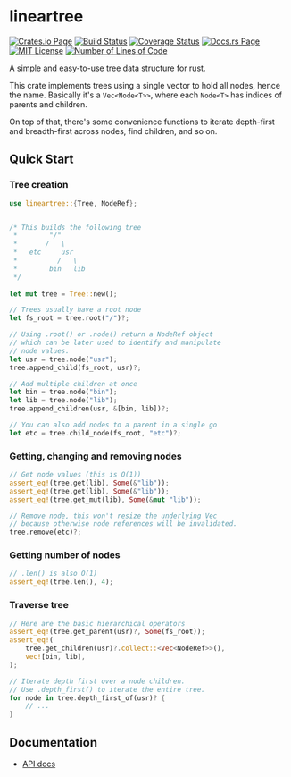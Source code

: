 # lineartree

[![Crates.io Page](https://img.shields.io/crates/v/lineartree.svg)](https://crates.io/crates/lineartree)
[![Build Status](https://api.travis-ci.com/frapa/lineartree.svg)](https://crates.io/crates/lineartree)
[![Coverage Status](https://coveralls.io/repos/github/frapa/lineartree/badge.svg?branch=main)](https://coveralls.io/github/frapa/lineartree?branch=main)
[![Docs.rs Page](https://docs.rs/lineartree/badge.svg)](https://docs.rs/lineartree/0.1.0/lineartree)
[![MIT License](https://img.shields.io/badge/License-MIT-green.svg)](https://mit-license.org/)
[![Number of Lines of Code](https://tokei.rs/b1/github/frapa/lineartree)](https://github.com/frapa/lineartree)

A simple and easy-to-use tree data structure for rust.

This crate implements trees using a single vector to hold all nodes, hence the name.
Basically it's a `Vec<Node<T>>`, where each `Node<T>` has indices of parents and children.

On top of that, there's some convenience functions to iterate depth-first and breadth-first
across nodes, find children, and so on.

## Quick Start

### Tree creation

```rust
use lineartree::{Tree, NodeRef};


/* This builds the following tree
 *        "/"
 *       /   \
 *   etc     usr
 *          /   \
 *        bin   lib
 */
 
let mut tree = Tree::new();

// Trees usually have a root node
let fs_root = tree.root("/")?;

// Using .root() or .node() return a NodeRef object
// which can be later used to identify and manipulate
// node values.
let usr = tree.node("usr");
tree.append_child(fs_root, usr)?;

// Add multiple children at once
let bin = tree.node("bin");
let lib = tree.node("lib");
tree.append_children(usr, &[bin, lib])?;

// You can also add nodes to a parent in a single go
let etc = tree.child_node(fs_root, "etc")?;
```

### Getting, changing and removing nodes

```rust
// Get node values (this is O(1))
assert_eq!(tree.get(lib), Some(&"lib"));
assert_eq!(tree.get(lib), Some(&"lib"));
assert_eq!(tree.get_mut(lib), Some(&mut "lib"));

// Remove node, this won't resize the underlying Vec
// because otherwise node references will be invalidated.
tree.remove(etc)?;
```

### Getting number of nodes

```rust
// .len() is also O(1)
assert_eq!(tree.len(), 4);
```

### Traverse tree
    
```rust
// Here are the basic hierarchical operators
assert_eq!(tree.get_parent(usr)?, Some(fs_root));
assert_eq!(
    tree.get_children(usr)?.collect::<Vec<NodeRef>>(),
    vec![bin, lib],
);

// Iterate depth first over a node children.
// Use .depth_first() to iterate the entire tree.
for node in tree.depth_first_of(usr)? {
    // ...
}
```

## Documentation

 - [API docs](https://docs.rs/lineartree/0.1.0/lineartree)
